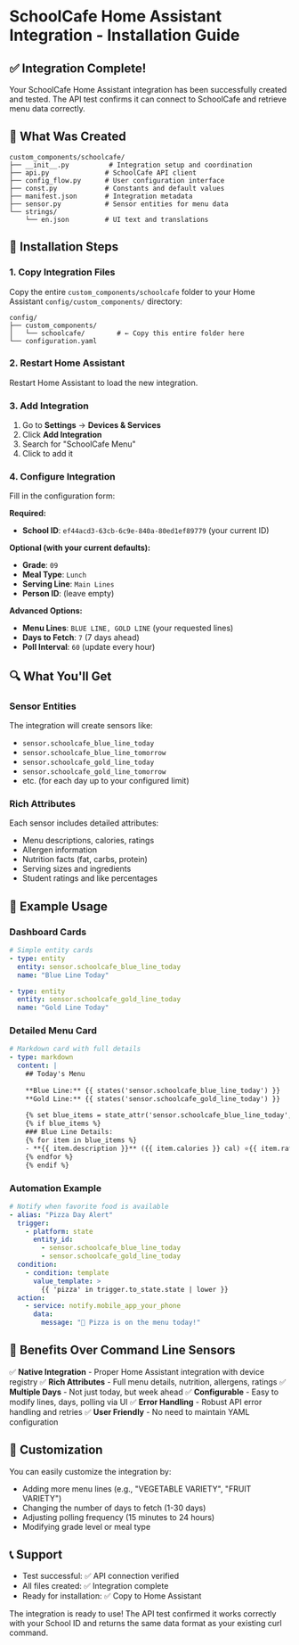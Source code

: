 # SchoolCafe Home Assistant Integration - Installation Guide

## ✅ Integration Complete!

Your SchoolCafe Home Assistant integration has been successfully created and tested. The API test confirms it can connect to SchoolCafe and retrieve menu data correctly.

## 📁 What Was Created

```
custom_components/schoolcafe/
├── __init__.py          # Integration setup and coordination
├── api.py              # SchoolCafe API client
├── config_flow.py      # User configuration interface
├── const.py            # Constants and default values
├── manifest.json       # Integration metadata
├── sensor.py           # Sensor entities for menu data
└── strings/
    └── en.json         # UI text and translations
```

## 🚀 Installation Steps

### 1. Copy Integration Files
Copy the entire `custom_components/schoolcafe` folder to your Home Assistant `config/custom_components/` directory:

```
config/
├── custom_components/
│   └── schoolcafe/        # ← Copy this entire folder here
└── configuration.yaml
```

### 2. Restart Home Assistant
Restart Home Assistant to load the new integration.

### 3. Add Integration
1. Go to **Settings** → **Devices & Services**
2. Click **Add Integration**
3. Search for "SchoolCafe Menu"
4. Click to add it

### 4. Configure Integration
Fill in the configuration form:

**Required:**
- **School ID**: `ef44acd3-63cb-6c9e-840a-80ed1ef89779` (your current ID)

**Optional (with your current defaults):**
- **Grade**: `09`
- **Meal Type**: `Lunch`
- **Serving Line**: `Main Lines`
- **Person ID**: (leave empty)

**Advanced Options:**
- **Menu Lines**: `BLUE LINE, GOLD LINE` (your requested lines)
- **Days to Fetch**: `7` (7 days ahead)
- **Poll Interval**: `60` (update every hour)

## 🔍 What You'll Get

### Sensor Entities
The integration will create sensors like:
- `sensor.schoolcafe_blue_line_today`
- `sensor.schoolcafe_blue_line_tomorrow`
- `sensor.schoolcafe_gold_line_today`
- `sensor.schoolcafe_gold_line_tomorrow`
- etc. (for each day up to your configured limit)

### Rich Attributes
Each sensor includes detailed attributes:
- Menu descriptions, calories, ratings
- Allergen information
- Nutrition facts (fat, carbs, protein)
- Serving sizes and ingredients
- Student ratings and like percentages

## 📱 Example Usage

### Dashboard Cards
```yaml
# Simple entity cards
- type: entity
  entity: sensor.schoolcafe_blue_line_today
  name: "Blue Line Today"

- type: entity
  entity: sensor.schoolcafe_gold_line_today
  name: "Gold Line Today"
```

### Detailed Menu Card
```yaml
# Markdown card with full details
- type: markdown
  content: |
    ## Today's Menu
    
    **Blue Line:** {{ states('sensor.schoolcafe_blue_line_today') }}
    **Gold Line:** {{ states('sensor.schoolcafe_gold_line_today') }}
    
    {% set blue_items = state_attr('sensor.schoolcafe_blue_line_today', 'items') %}
    {% if blue_items %}
    ### Blue Line Details:
    {% for item in blue_items %}
    - **{{ item.description }}** ({{ item.calories }} cal) ⭐{{ item.rating }}
    {% endfor %}
    {% endif %}
```

### Automation Example
```yaml
# Notify when favorite food is available
- alias: "Pizza Day Alert"
  trigger:
    - platform: state
      entity_id: 
        - sensor.schoolcafe_blue_line_today
        - sensor.schoolcafe_gold_line_today
  condition:
    - condition: template
      value_template: >
        {{ 'pizza' in trigger.to_state.state | lower }}
  action:
    - service: notify.mobile_app_your_phone
      data:
        message: "🍕 Pizza is on the menu today!"
```

## 🎯 Benefits Over Command Line Sensors

✅ **Native Integration** - Proper Home Assistant integration with device registry
✅ **Rich Attributes** - Full menu details, nutrition, allergens, ratings
✅ **Multiple Days** - Not just today, but week ahead
✅ **Configurable** - Easy to modify lines, days, polling via UI
✅ **Error Handling** - Robust API error handling and retries
✅ **User Friendly** - No need to maintain YAML configuration

## 🔧 Customization

You can easily customize the integration by:
- Adding more menu lines (e.g., "VEGETABLE VARIETY", "FRUIT VARIETY")
- Changing the number of days to fetch (1-30 days)
- Adjusting polling frequency (15 minutes to 24 hours)
- Modifying grade level or meal type

## 📞 Support

- Test successful: ✅ API connection verified  
- All files created: ✅ Integration complete
- Ready for installation: ✅ Copy to Home Assistant

The integration is ready to use! The API test confirmed it works correctly with your School ID and returns the same data format as your existing curl command.